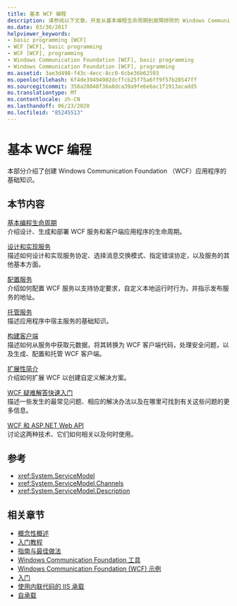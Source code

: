 ```yaml
---
title: 基本 WCF 编程
description: 请参阅以下文章，开发从基本编程生命周期到故障排除的 Windows Communication Foundation 应用程序。
ms.date: 03/30/2017
helpviewer_keywords:
- basic programming [WCF]
- WCF [WCF], basic programming
- WCF [WCF], programming
- Windows Communication Foundation [WCF], basic programming
- Windows Communication Foundation [WCF], programming
ms.assetid: 3ae3d498-f43c-4ecc-8cc0-6cbe36b62593
ms.openlocfilehash: 6f4de39494902dcffcb25f75a6ff9f57b28547ff
ms.sourcegitcommit: 358a28048f36a8dca39a9fe6e6ac1f1913acadd5
ms.translationtype: MT
ms.contentlocale: zh-CN
ms.lasthandoff: 06/23/2020
ms.locfileid: "85245513"
---
```

# <a name="basic-wcf-programming"></a>基本 WCF 编程

本部分介绍了创建 Windows Communication Foundation （WCF）应用程序的基础知识。

## <a name="in-this-section"></a>本节内容

 [基本编程生命周期](basic-programming-lifecycle.md)\
 介绍设计、生成和部署 WCF 服务和客户端应用程序的生命周期。

 [设计和实现服务](designing-and-implementing-services.md)\
 描述如何设计和实现服务协定、选择消息交换模式、指定错误协定，以及服务的其他基本方面。

 [配置服务](configuring-services.md)\
 介绍如何配置 WCF 服务以支持协定要求，自定义本地运行时行为，并指示发布服务的地址。

 [托管服务](hosting-services.md)\
 描述应用程序中宿主服务的基础知识。

 [构建客户端](building-clients.md)\
 描述如何从服务中获取元数据，将其转换为 WCF 客户端代码，处理安全问题，以及生成、配置和托管 WCF 客户端。

 [扩展性简介](introduction-to-extensibility.md)\
 介绍如何扩展 WCF 以创建自定义解决方案。

 [WCF 疑难解答快速入门](wcf-troubleshooting-quickstart.md)\
 描述一些发生的最常见问题、相应的解决办法以及在哪里可找到有关这些问题的更多信息。

 [WCF 和 ASP.NET Web API](wcf-and-aspnet-web-api.md)\
 讨论这两种技术、它们如何相关以及何时使用。

## <a name="reference"></a>参考

- <xref:System.ServiceModel>
- <xref:System.ServiceModel.Channels>
- <xref:System.ServiceModel.Description>

## <a name="related-sections"></a>相关章节

- [概念性概述](conceptual-overview.md)
- [入门教程](getting-started-tutorial.md)
- [指南与最佳做法](guidelines-and-best-practices.md)
- [Windows Communication Foundation 工具](tools.md)
- [Windows Communication Foundation (WCF) 示例](./samples/index.md)
- [入门](./samples/getting-started-sample.md)
- [使用内联代码的 IIS 承载](./samples/iis-hosting-using-inline-code.md)
- [自承载](./samples/self-host.md)
